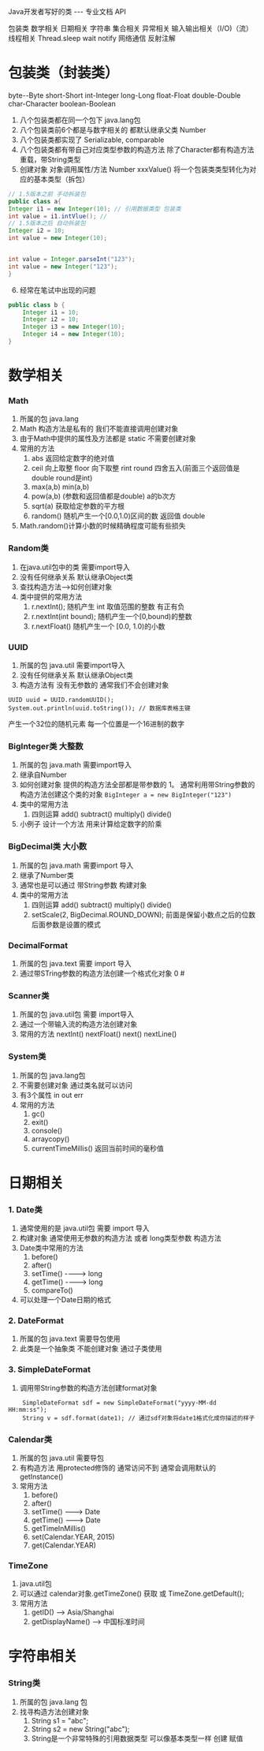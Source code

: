 Java开发者写好的类 --- 专业文档 API

包装类
数学相关
日期相关
字符串
集合相关
异常相关
输入输出相关（I/O)（流）
线程相关 Thread.sleep wait notify
网络通信
反射注解



# 包装类（封装类）
byte--Byte short-Short int-Integer long-Long
float-Float double-Double char-Character boolean-Boolean

1. 八个包装类都在同一个包下 java.lang包 
2. 八个包装类前6个都是与数字相关的 都默认继承父类 Number
3. 八个包装类都实现了 Serializable, comparable
4. 八个包装类都有带自己对应类型参数的构造方法
    除了Character都有构造方法重载，带String类型
5. 创建对象 对象调用属性/方法
    Number xxxValue() 将一个包装类类型转化为对应的基本类型（拆包）
```java
// 1.5版本之前 手动拆装包
public class a{
Integer i1 = new Integer(10); // 引用数据类型 包装类
int value = i1.intVlue(); // 
// 1.5版本之后 自动拆装包
Integer i2 = 10;
int value = new Integer(10);


int value = Integer.parseInt("123");
int value = new Integer("123");
}
```
6. 经常在笔试中出现的问题
```java
public class b {
    Integer i1 = 10;
    Integer i2 = 10;
    Integer i3 = new Integer(10);
    Integer i4 = new Integer(10);
}
```


# 数学相关
### Math
1. 所属的包 java.lang
2. Math 构造方法是私有的 我们不能直接调用创建对象
3. 由于Math中提供的属性及方法都是 static 不需要创建对象
4. 常用的方法
    1. abs 返回给定数字的绝对值
    2. ceil 向上取整  floor 向下取整 rint round 四舍五入(前面三个返回值是double round是int)
    3. max(a,b) min(a,b)  
    4. pow(a,b) (参数和返回值都是double) a的b次方
    5. sqrt(a) 获取给定参数的平方根
    6. random() 随机产生一个[0.0,1.0)区间的数 返回值 double
5. Math.random()计算小数的时候精确程度可能有些损失


### Random类
1. 在java.util包中的类 需要import导入
2. 没有任何继承关系 默认继承Object类
3. 查找构造方法-->如何创建对象
4. 类中提供的常用方法
    1. r.nextInt(); 随机产生 int 取值范围的整数 有正有负
    2. r.nextInt(int bound); 随机产生一个[0,bound)的整数
    3. r.nextFloat() 随机产生一个 [0.0, 1.0)的小数


### UUID
1. 所属的包 java.util  需要import导入
2. 没有任何继承关系 默认继承Object类
3. 构造方法有 没有无参数的 通常我们不会创建对象
```
UUID uuid = UUID.randomUUID();
System.out.println(uuid.toString()); // 数据库表格主键
```
产生一个32位的随机元素 每一个位置是一个16进制的数字

### BigInteger类 大整数
1. 所属的包 java.math 需要import导入
2. 继承自Number
3. 如何创建对象 提供的构造方法全部都是带参数的
    1。 通常利用带String参数的构造方法创建这个类的对象 `BigInteger a = new BigInteger("123")`
4. 类中的常用方法
    1. 四则运算 add() subtract() multiply() divide()
5. 小例子 设计一个方法 用来计算给定数字的阶乘  


### BigDecimal类 大小数
1. 所属的包 java.math 需要import 导入
2. 继承了Number类
3. 通常也是可以通过 带String参数 构建对象
4. 类中的常用方法
    1. 四则运算 add() subtract() multiply() divide()
    2. setScale(2, BigDecimal.ROUND_DOWN); 前面是保留小数点之后的位数  后面参数是设置的模式 
    
    
### DecimalFormat
1. 所属的包 java.text 需要 import 导入
2. 通过带STring参数的构造方法创建一个格式化对象  0 #


### Scanner类
1. 所属的包 java.util包 需要 import导入
2. 通过一个带输入流的构造方法创建对象
3. 常用的方法  nextInt()  nextFloat()  next()  nextLine()

### System类
1. 所属的包 java.lang包
2. 不需要创建对象 通过类名就可以访问
3. 有3个属性 in out err
4. 常用的方法 
    1. gc() 
    2. exit()
    3. console() 
    4. arraycopy()
    5. currentTimeMillis() 返回当前时间的毫秒值
    
    
    
    
# 日期相关
### 1. Date类
1. 通常使用的是 java.util包 需要 import 导入
2. 构建对象 通常使用无参数的构造方法 或者 long类型参数 构造方法
3. Date类中常用的方法
    1. before()
    2. after()
    3. setTime() ----> long
    4. getTime() ----> long
    5. compareTo()
4. 可以处理一个Date日期的格式

### 2. DateFormat
1. 所属的包 java.text 需要导包使用
2. 此类是一个抽象类 不能创建对象 通过子类使用

### 3. SimpleDateFormat
1. 调用带String参数的构造方法创建format对象
```
    SimpleDateFormat sdf = new SimpleDateFormat("yyyy-MM-dd HH:mm:ss");
    String v = sdf.format(date1); // 通过sdf对象将date1格式化成你描述的样子
```
### Calendar类
1. 所属的包 java.util 需要导包
2. 有构造方法 用protected修饰的 通常访问不到  通常会调用默认的getInstance()
3. 常用方法
    1. before()
    2. after()
    3. setTime() ---> Date
    4. getTime() ---> Date
    5. getTimeInMillis()
    6. set(Calendar.YEAR, 2015)
    7. get(Calendar.YEAR)
    
### TimeZone 
1. java.util包
2. 可以通过 calendar对象.getTimeZone() 获取 或 TimeZone.getDefault();
3. 常用方法
    1. getID() --> Asia/Shanghai
    2. getDisplayName() --> 中国标准时间
    

# 字符串相关

### String类
1. 所属的包 java.lang 包 
2. 找寻构造方法创建对象
    1. String s1 = "abc";
    2. String s2 = new String("abc");
    3. String是一个非常特殊的引用数据类型 可以像基本类型一样 创建 赋值

